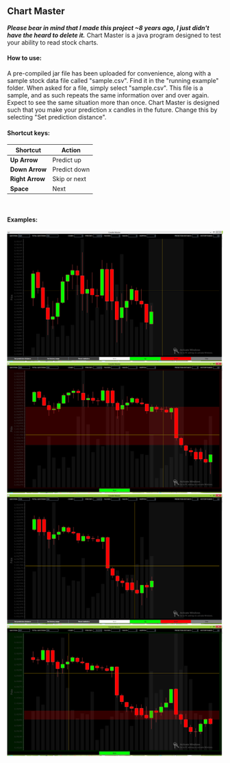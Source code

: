 ## Chart Master
_**Please bear in mind that I made this project ~8 years ago, I just didn't have the heard to delete it.**_  Chart Master is a java program designed to test your ability to read stock charts.

#### How to use:
A pre-compiled jar file has been uploaded for convenience, along with a sample stock data file called "sample.csv".  Find it in the "running example" folder.  When asked for a file, simply select "sample.csv". This file is a sample, and as such repeats the same information over and over again.  Expect to see the same situation more than once.
Chart Master is designed such that you make your prediction x candles in the future.  Change this by selecting "Set prediction distance".
<br />

#### Shortcut keys:
**Shortcut**    | Action
--------------- | -------------
**Up Arrow**    |Predict up
**Down Arrow**  |Predict down
**Right Arrow** |Skip or next
**Space**       |Next
<br />

#### Examples:
![c1](https://github.com/gkaye/Chart-Master/blob/master/example%20pictures/Capture.PNG)
![c2](https://github.com/gkaye/Chart-Master/blob/master/example%20pictures/Capture2.PNG)
![c3](https://github.com/gkaye/Chart-Master/blob/master/example%20pictures/Capture3.PNG)
![c4](https://github.com/gkaye/Chart-Master/blob/master/example%20pictures/Capture4.PNG)
